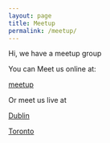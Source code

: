 ```yaml
---
layout: page
title: Meetup
permalink: /meetup/
---
```


Hi, we have a meetup group

You can Meet us online at:

[meetup](https://www.meetup.com/de-DE/Dublin-Code-Mentoring/)

Or meet us live at

[Dublin](https://www.meetup.com/Dublin-Code-Mentoring/)

[Toronto](https://www.meetup.com/Toronto-Code-Mentoring/)
